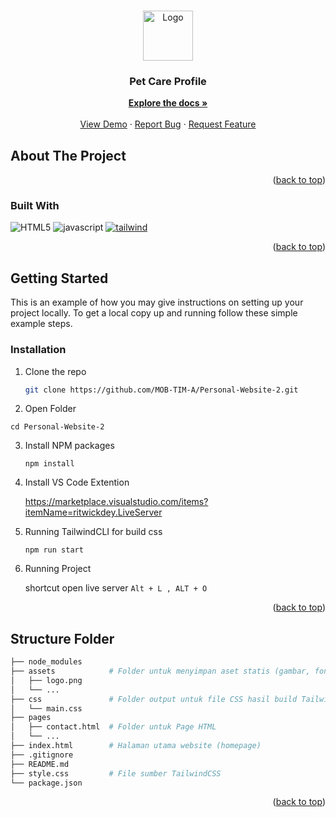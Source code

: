 <a id="readme-top"></a>

<!-- PROJECT LOGO -->
<br />
<div align="center">
<img src="https://github.com/othneildrew/Best-README-Template/raw/main/images/logo.png" alt="Logo" width="80" height="80">

<h3 align="center">Pet Care Profile</h3>

  <p align="center">
    <a href="https://github.com/MOB-TIM-A/Personal-Website-2"><strong>Explore the docs »</strong></a>
    <br />
    <br />
    <a href="#">View Demo</a>
    &middot;
    <a href="https://github.com/MOB-TIM-A/Personal-Website-2/issues/new?labels=bug&template=bug-report---.md">Report Bug</a>
    &middot;
    <a href="https://github.com/MOB-TIM-A/Personal-Website-2/issues/new?labels=enhancement&template=feature-request---.md">Request Feature</a>
  </p>
</div>


<!-- ABOUT THE PROJECT -->
## About The Project


<!-- [![Product Name Screen Shot][product-screenshot]](https://example.com) -->


<p align="right">(<a href="#readme-top">back to top</a>)</p>



### Built With

![HTML5][HTML5] ![javascript][javascript] [![tailwind][tailwindcss.com]][tailwind-url]


<p align="right">(<a href="#readme-top">back to top</a>)</p>



<!-- GETTING STARTED -->
## Getting Started

This is an example of how you may give instructions on setting up your project locally.
To get a local copy up and running follow these simple example steps.


### Installation

1. Clone the repo
   ```sh
   git clone https://github.com/MOB-TIM-A/Personal-Website-2.git
   ```
2. Open Folder
  
  `cd Personal-Website-2`

3. Install NPM packages
  
   `npm install`
   
4. Install VS Code Extention
  
    https://marketplace.visualstudio.com/items?itemName=ritwickdey.LiveServer

5. Running TailwindCLI for build css
  
   `npm run start`

6. Running Project 
  
   shortcut open live server `Alt + L , ALT + O`

<p align="right">(<a href="#readme-top">back to top</a>)</p>





<!-- CONTRIBUTING -->
## Structure Folder

```sh
├── node_modules 
├── assets            # Folder untuk menyimpan aset statis (gambar, font, dsb)
│   ├── logo.png    
│   └── ...
├── css               # Folder output untuk file CSS hasil build Tailwind
│   └── main.css
├── pages
│   ├── contact.html  # Folder untuk Page HTML
│   └── ...
├── index.html        # Halaman utama website (homepage)
├── .gitignore
├── README.md
├── style.css         # File sumber TailwindCSS
└── package.json

```


<p align="right">(<a href="#readme-top">back to top</a>)</p>


<!-- MARKDOWN LINKS & IMAGES -->
<!-- https://www.markdownguide.org/basic-syntax/#reference-style-links -->
[HTML5]: https://img.shields.io/badge/HTML5-20232A?style=for-the-badge&logo=html5
[javascript]: https://img.shields.io/badge/javascript-20232A?style=for-the-badge&logo=javascript
[Tailwindcss.com]: https://img.shields.io/badge/Tailwind_CSS-20232A?style=for-the-badge&logo=tailwind-css
[Tailwind-url]: https://tailwindcss.com
